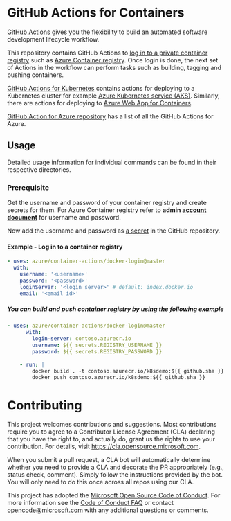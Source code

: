 # GitHub Actions for Containers
[GitHub Actions](https://help.github.com/en/articles/about-github-actions)  gives you the flexibility to build an automated software development lifecycle workflow. 

This repository contains GitHub Actions to [log in to a private container registry](https://docs.docker.com/engine/reference/commandline/login/) such as [Azure Container registry](https://azure.microsoft.com/en-us/services/container-registry/). Once login is done, the next set of Actions in the workflow can perform tasks such as building, tagging and pushing containers.

[GitHub Actions for Kubernetes](https://github.com/Azure/k8s-actions) contains actions for deploying to a Kubernetes cluster for example [Azure Kubernetes service (AKS)](https://docs.microsoft.com/en-us/azure/aks/intro-kubernetes). Similarly, there are actions for deploying to [Azure Web App for Containers](https://github.com/Azure/appservice-actions).

[GitHub Action for Azure repository](https://github.com/Azure/actions) has a list of all the GitHub Actions for Azure.

## Usage
Detailed usage information for individual commands can be found in their respective directories.

### Prerequisite
Get the username and password of your container registry and create secrets for them. For Azure Container registry refer to **admin [account document](https://docs.microsoft.com/en-us/azure/container-registry/container-registry-authentication#admin-account)** for username and password.

Now add the username and password as [a secret](https://help.github.com/en/articles/virtual-environments-for-github-actions#creating-and-using-secrets-encrypted-variables) in the GitHub repository.

#### Example - Log in to a container registry
```yaml
- uses: azure/container-actions/docker-login@master
  with:
    username: '<username>'
    password: '<password>'
    loginServer: '<login server>' # default: index.docker.io
    email: '<email id>'
```

##### You can build and push container registry by using the following example
```yaml
- uses: azure/container-actions/docker-login@master
      with:
        login-server: contoso.azurecr.io
        username: ${{ secrets.REGISTRY_USERNAME }}
        password: ${{ secrets.REGISTRY_PASSWORD }}
    
    - run: |
        docker build . -t contoso.azurecr.io/k8sdemo:${{ github.sha }}
        docker push contoso.azurecr.io/k8sdemo:${{ github.sha }}
```

# Contributing

This project welcomes contributions and suggestions.  Most contributions require you to agree to a
Contributor License Agreement (CLA) declaring that you have the right to, and actually do, grant us
the rights to use your contribution. For details, visit https://cla.opensource.microsoft.com.

When you submit a pull request, a CLA bot will automatically determine whether you need to provide
a CLA and decorate the PR appropriately (e.g., status check, comment). Simply follow the instructions
provided by the bot. You will only need to do this once across all repos using our CLA.

This project has adopted the [Microsoft Open Source Code of Conduct](https://opensource.microsoft.com/codeofconduct/).
For more information see the [Code of Conduct FAQ](https://opensource.microsoft.com/codeofconduct/faq/) or
contact [opencode@microsoft.com](mailto:opencode@microsoft.com) with any additional questions or comments.
